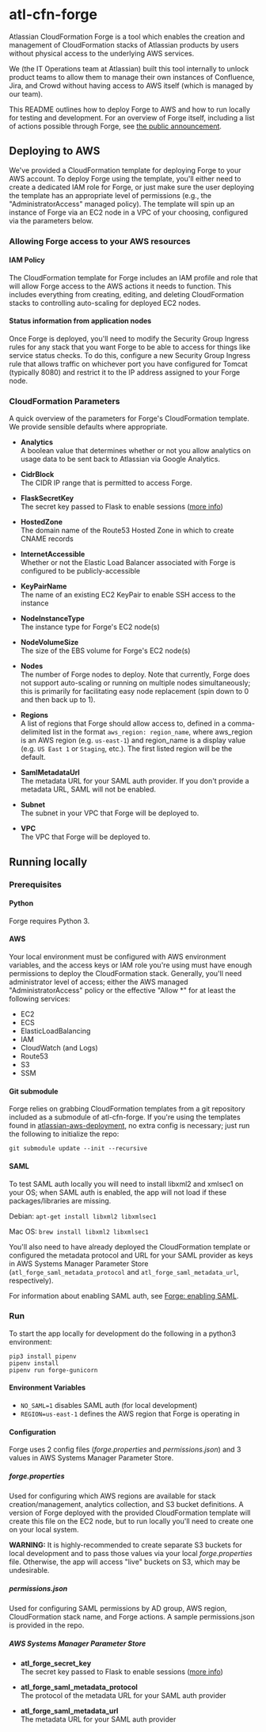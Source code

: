 # atl-cfn-forge

Atlassian CloudFormation Forge is a tool which enables the creation and management of CloudFormation stacks of Atlassian products by users without physical access to the underlying AWS services.

We (the IT Operations team at Atlassian) built this tool internally to unlock product teams to allow them to manage their own instances of Confluence, Jira, and Crowd without having access to AWS itself (which is managed by our team).

This README outlines how to deploy Forge to AWS and how to run locally for testing and development. For an overview of Forge itself, including a list of actions possible through Forge, see [the public announcement](https://community.atlassian.com/t5/Data-Center-articles/Introducing-Atlassian-CloudFormation-Forge/ba-p/881551).

## Deploying to AWS

We've provided a CloudFormation template for deploying Forge to your AWS account. To deploy Forge using the template, you'll either need to create a dedicated IAM role for Forge, or just make sure the user deploying the template has an appropriate level of permissions (e.g., the "AdministratorAccess" managed policy). The template will spin up an instance of Forge via an EC2 node in a VPC of your choosing, configured via the parameters below.

### Allowing Forge access to your AWS resources

#### IAM Policy

The CloudFormation template for Forge includes an IAM profile and role that will allow Forge access to the AWS actions it needs to function. This includes everything from creating, editing, and deleting CloudFormation stacks to controlling auto-scaling for deployed EC2 nodes.

#### Status information from application nodes

Once Forge is deployed, you'll need to modify the Security Group Ingress rules for any stack that you want Forge to be able to access for things like service status checks. To do this, configure a new Security Group Ingress rule that allows traffic on whichever port you have configured for Tomcat (typically 8080) and restrict it to the IP address assigned to your Forge node.

### CloudFormation Parameters

A quick overview of the parameters for Forge's CloudFormation template. We provide sensible defaults where appropriate.

* **Analytics**  
  A boolean value that determines whether or not you allow analytics on usage data to be sent back to Atlassian via Google Analytics.

* **CidrBlock**  
  The CIDR IP range that is permitted to access Forge.

* **FlaskSecretKey**  
  The secret key passed to Flask to enable sessions ([more info][1])

* **HostedZone**  
  The domain name of the Route53 Hosted Zone in which to create CNAME records

* **InternetAccessible**  
  Whether or not the Elastic Load Balancer associated with Forge is configured to be publicly-accessible

* **KeyPairName**  
  The name of an existing EC2 KeyPair to enable SSH access to the instance

* **NodeInstanceType**  
  The instance type for Forge's EC2 node(s)

* **NodeVolumeSize**  
  The size of the EBS volume for Forge's EC2 node(s)

* **Nodes**  
  The number of Forge nodes to deploy. Note that currently, Forge does not support auto-scaling or running on multiple nodes simultaneously; this is primarily for facilitating easy node replacement (spin down to 0 and then back up to 1).

* **Regions**  
  A list of regions that Forge should allow access to, defined in a comma-delimited list in the format `aws_region: region_name`, where aws_region is an AWS region (e.g. `us-east-1`) and region_name is a display value (e.g. `US East 1` or `Staging`, etc.). The first listed region will be the default.

* **SamlMetadataUrl**  
  The metadata URL for your SAML auth provider. If you don't provide a metadata URL, SAML will not be enabled.

* **Subnet**  
  The subnet in your VPC that Forge will be deployed to.

* **VPC**  
  The VPC that Forge will be deployed to.

## Running locally

### Prerequisites

#### Python

Forge requires Python 3.

#### AWS

Your local environment must be configured with AWS environment variables, and the access keys or IAM role you're using must have enough permissions to deploy the CloudFormation stack. Generally, you'll need administrator level of access; either the AWS managed "AdministratorAccess" policy or the effective "Allow *" for at least the following services:

* EC2
* ECS
* ElasticLoadBalancing
* IAM
* CloudWatch (and Logs)
* Route53
* S3
* SSM

#### Git submodule

Forge relies on grabbing CloudFormation templates from a git repository included as a submodule of atl-cfn-forge. If you're using the templates found in [atlassian-aws-deployment](https://bitbucket.org/atlassian/atlassian-aws-deployment), no extra config is necessary; just run the following to initialize the repo:

```
git submodule update --init --recursive
```

#### SAML

To test SAML auth locally you will need to install libxml2 and xmlsec1 on your OS; when SAML auth is enabled, the app will not load if these packages/libraries are missing.

Debian:
`apt-get install libxml2 libxmlsec1`

Mac OS:
`brew install libxml2 libxmlsec1`

You'll also need to have already deployed the CloudFormation template or configured the metadata protocol and URL for your SAML provider as keys in AWS Systems Manager Parameter Store (`atl_forge_saml_metadata_protocol` and `atl_forge_saml_metadata_url`, respectively).

For information about enabling SAML auth, see [Forge: enabling SAML](https://confluence.atlassian.com/kb/forge-enabling-saml-957138587.html).

### Run

To start the app locally for development do the following in a python3 environment: 

```
pip3 install pipenv
pipenv install
pipenv run forge-gunicorn
```

#### Environment Variables

* `NO_SAML=1` disables SAML auth (for local development)
* `REGION=us-east-1` defines the AWS region that Forge is operating in

#### Configuration

Forge uses 2 config files (_forge.properties_ and _permissions.json_) and 3 values in AWS Systems Manager Parameter Store.

##### _forge.properties_

Used for configuring which AWS regions are available for stack creation/management, analytics collection, and S3 bucket definitions. A version of Forge deployed with the provided CloudFormation template will create this file on the EC2 node, but to run locally you'll need to create one on your local system.

**WARNING:** It is highly-recommended to create separate S3 buckets for local development and to pass those values via your local _forge.properties_ file. Otherwise, the app will access "live" buckets on S3, which may be undesirable.

##### _permissions.json_

Used for configuring SAML permissions by AD group, AWS region, CloudFormation stack name, and Forge actions. A sample permissions.json is provided in the repo.

##### AWS Systems Manager Parameter Store

* **atl_forge_secret_key**  
  The secret key passed to Flask to enable sessions ([more info][1])

* **atl_forge_saml_metadata_protocol**  
  The protocol of the metadata URL for your SAML auth provider

* **atl_forge_saml_metadata_url**  
  The metadata URL for your SAML auth provider


[1]: https://bit.ly/2PRfJRk
